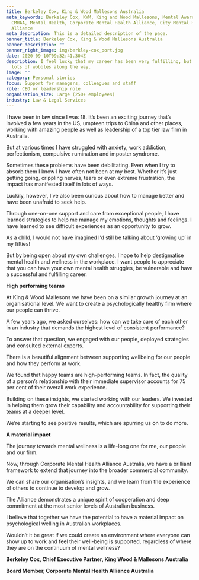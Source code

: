 ```yaml
---
title: Berkeley Cox, King & Wood Mallesons Australia
meta_keywords: Berkeley Cox, KWM, King and Wood Mallesons, Mental Awareness,
  CMHAA, Mental Health, Corporate Mental Health Alliance, City Mental Health
  Alliance
meta_description: This is a detailed description of the page.
banner_title: Berkeley Cox, King & Wood Mallesons Australia
banner_description: ""
banner_right_image: img/berkley-cox_port.jpg
date: 2020-09-10T09:32:41.304Z
description: I feel lucky that my career has been very fulfilling, but I’ve had
  lots of wobbles along the way.
image: ""
category: Personal stories
focus: Support for managers, colleagues and staff
role: CEO or leadership role
organisation_size: Large (250+ employees)
industry: Law & Legal Services
---
```

I have been in law since I was 18. It’s been an exciting journey that’s involved a few years in the US, umpteen trips to China and other places, working with amazing people as well as leadership of a top tier law firm in Australia.

But at various times I have struggled with anxiety, work addiction, perfectionism, compulsive rumination and imposter syndrome.

Sometimes these problems have been debilitating. Even when I try to absorb them I know I have often not been at my best. Whether it’s just getting going, crippling nerves, tears or even extreme frustration, the impact has manifested itself in lots of ways.

Luckily, however, I’ve also been curious about how to manage better and have been unafraid to seek help.

Through one-on-one support and care from exceptional people, I have learned strategies to help me manage my emotions, thoughts and feelings. I have learned to see difficult experiences as an opportunity to grow.

As a child, I would not have imagined I’d still be talking about ‘growing up’ in my fifties!

But by being open about my own challenges, I hope to help destigmatise mental health and wellness in the workplace. I want people to appreciate that you can have your own mental health struggles, be vulnerable and have a successful and fulfilling career.

**High performing teams**

At King & Wood Mallesons we have been on a similar growth journey at an organisational level. We want to create a psychologically healthy firm where our people can thrive.

A few years ago, we asked ourselves: how can we take care of each other in an industry that demands the highest level of consistent performance?

To answer that question, we engaged with our people, deployed strategies and consulted external experts.

There is a beautiful alignment between supporting wellbeing for our people and how they perform at work.

We found that happy teams are high-performing teams. In fact, the quality of a person’s relationship with their immediate supervisor accounts for 75 per cent of their overall work experience.

Building on these insights, we started working with our leaders. We invested in helping them grow their capability and accountability for supporting their teams at a deeper level.

We’re starting to see positive results, which are spurring us on to do more.

**A material impact**

The journey towards mental wellness is a life-long one for me, our people and our firm.

Now, through Corporate Mental Health Alliance Australia, we have a brilliant framework to extend that journey into the broader commercial community.

We can share our organisation’s insights, and we learn from the experience of others to continue to develop and grow.

The Alliance demonstrates a unique spirit of cooperation and deep commitment at the most senior levels of Australian business.

I believe that together we have the potential to have a material impact on psychological welling in Australian workplaces.

Wouldn’t it be great if we could create an environment where everyone can show up to work and feel their well-being is supported, regardless of where they are on the continuum of mental wellness?

**Berkeley Cox, Chief Executive Partner, King Wood & Mallesons Australia**

**Board Member, Corporate Mental Health Alliance Australia**